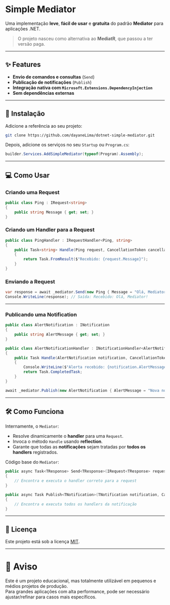 
# Simple Mediator

Uma implementação **leve**, **fácil de usar** e **gratuita** do padrão **Mediator** para aplicações .NET.

> O projeto nasceu como alternativa ao **MediatR**, que passou a ter versão paga.

---

## ✨ Features

- **Envio de comandos e consultas** (`Send`)
- **Publicação de notificações** (`Publish`)
- **Integração nativa com `Microsoft.Extensions.DependencyInjection`**
- **Sem dependências externas**

---

## 🚀 Instalação

Adicione a referência ao seu projeto:

```bash
git clone https://github.com/dayaneLima/dotnet-simple-mediator.git
```

Depois, adicione os serviços no seu `Startup` ou `Program.cs`:

```csharp
builder.Services.AddSimpleMediator(typeof(Program).Assembly);
```

---

## 💻 Como Usar

### Criando uma Request

```csharp
public class Ping : IRequest<string>
{
    public string Message { get; set; }
}
```

### Criando um Handler para a Request

```csharp
public class PingHandler : IRequestHandler<Ping, string>
{
    public Task<string> Handle(Ping request, CancellationToken cancellationToken)
    {
        return Task.FromResult($"Recebido: {request.Message}");
    }
}
```

### Enviando a Request

```csharp
var response = await _mediator.Send(new Ping { Message = "Olá, Mediator!" });
Console.WriteLine(response); // Saída: Recebido: Olá, Mediator!
```

---

### Publicando uma Notification

```csharp
public class AlertNotification : INotification
{
    public string AlertMessage { get; set; }
}
```

```csharp
public class AlertNotificationHandler : INotificationHandler<AlertNotification>
{
    public Task Handle(AlertNotification notification, CancellationToken cancellationToken)
    {
        Console.WriteLine($"Alerta recebido: {notification.AlertMessage}");
        return Task.CompletedTask;
    }
}
```

```csharp
await _mediator.Publish(new AlertNotification { AlertMessage = "Nova notificação!" });
```

---

## 🛠️ Como Funciona

Internamente, o `Mediator`:

- Resolve dinamicamente o **handler** para uma `Request`.
- Invoca o método `Handle` usando **reflection**.
- Garante que todas as **notificações** sejam tratadas por **todos os handlers** registrados.

Código base do `Mediator`:

```csharp
public async Task<TResponse> Send<TResponse>(IRequest<TResponse> request, CancellationToken cancellationToken = default)
{ 
    // Encontra e executa o handler correto para a request
}

public async Task Publish<TNotification>(TNotification notification, CancellationToken cancellationToken = default)
{
    // Encontra e executa todos os handlers da notificação
}
```

---

## 📄 Licença

Este projeto está sob a licença [MIT](LICENSE).

---

# 📢 Aviso

Este é um projeto educacional, mas totalmente utilizável em pequenos e médios projetos de produção.  
Para grandes aplicações com alta performance, pode ser necessário ajustar/refinar para casos mais específicos.

